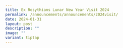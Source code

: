 ```yaml
---
title: Ex Rosythians Lunar New Year Visit 2024
permalink: /announcements/announcements/2024visit/
date: 2024-01-31
layout: post
description: ""
image: ""
variant: tiptap
---
```

